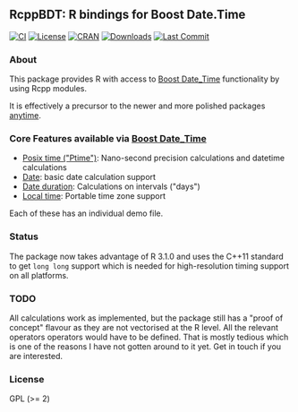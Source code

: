 
## RcppBDT: R bindings for Boost Date.Time

[![CI](https://github.com/eddelbuettel/rcppbdt/workflows/ci/badge.svg)](https://github.com/eddelbuettel/rcppbdt/actions?query=workflow%3Aci)
[![License](https://img.shields.io/badge/license-GPL%20%28%3E=%202%29-brightgreen.svg?style=flat)](https://www.gnu.org/licenses/gpl-2.0.html)
[![CRAN](https://www.r-pkg.org/badges/version/RcppBDT)](https://cran.r-project.org/package=RcppBDT)
[![Downloads](https://cranlogs.r-pkg.org/badges/RcppBDT?color=brightgreen)](https://www.r-pkg.org/pkg/RcppBDT)
[![Last Commit](https://img.shields.io/github/last-commit/eddelbuettel/rcppbdt)](https://github.com/eddelbuettel/rcppbdt)

### About

This package provides R with access to [Boost
Date_Time](https://www.boost.org/doc/libs/release/doc/html/date_time.html)
functionality by using Rcpp modules.

It is effectively a precursor to the newer and more polished packages [anytime](https://github.com/eddelbuettel/anytime).

### Core Features available via [Boost Date_Time](https://www.boost.org/doc/libs/release/doc/html/date_time.html) 

* [Posix time ("Ptime")](https://www.boost.org/doc/libs/release/doc/html/date_time/posix_time.html): Nano-second precision calculations and datetime calculations
* [Date](https://www.boost.org/doc/libs/release/doc/html/date_time/gregorian.html): basic date calculation support 
* [Date duration](https://www.boost.org/doc/libs/release/doc/html/date_time/gregorian.html#date_time.gregorian.date_duration): Calculations on intervals ("days") 
* [Local time](https://www.boost.org/doc/libs/release/doc/html/date_time/local_time.html): Portable time zone support

Each of these has an individual demo file.

### Status

The package now takes advantage of R 3.1.0 and uses the C++11 standard to get
`long long` support which is needed for high-resolution timing support on all
platforms.

### TODO

All calculations work as implemented, but the package still has a "proof of
concept" flavour as they are not vectorised at the R level. All the relevant operators
operators would have to be defined. That is mostly tedious which is one of
the reasons I have not gotten around to it yet.  Get in touch if you are
interested.


### License

GPL (>= 2)
